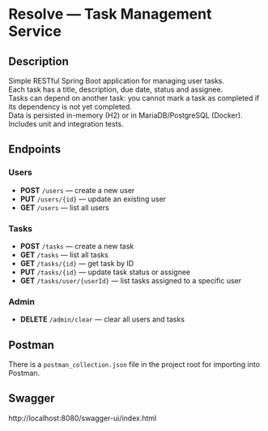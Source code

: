 # Resolve — Task Management Service

## Description
Simple RESTful Spring Boot application for managing user tasks.  
Each task has a title, description, due date, status and assignee.  
Tasks can depend on another task: you cannot mark a task as completed if its dependency is not yet completed.  
Data is persisted in-memory (H2) or in MariaDB/PostgreSQL (Docker).  
Includes unit and integration tests.

## Endpoints

### Users
- **POST** `/users` — create a new user
- **PUT** `/users/{id}` — update an existing user
- **GET** `/users` — list all users

### Tasks
- **POST** `/tasks` — create a new task
- **GET** `/tasks` — list all tasks
- **GET** `/tasks/{id}` — get task by ID
- **PUT** `/tasks/{id}` — update task status or assignee
- **GET** `/tasks/user/{userId}` — list tasks assigned to a specific user

### Admin
- **DELETE** `/admin/clear` — clear all users and tasks

## Postman
There is a `postman_collection.json` file in the project root for importing into Postman.  

## Swagger
http://localhost:8080/swagger-ui/index.html
